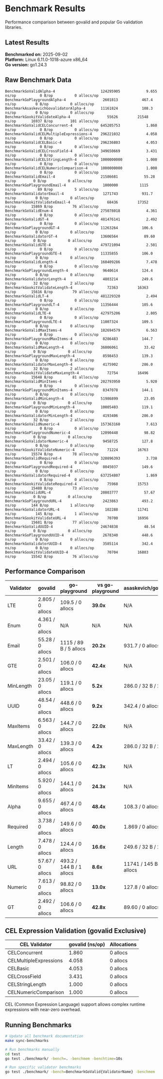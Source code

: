 # Benchmark Results

Performance comparison between govalid and popular Go validation libraries.

## Latest Results

**Benchmarked on:** 2025-09-02  
**Platform:** Linux 6.11.0-1018-azure x86_64  
**Go version:** go1.24.3

## Raw Benchmark Data

```
BenchmarkGoValidAlpha-4                    	124295905	         9.655 ns/op	       0 B/op	       0 allocs/op
BenchmarkGoPlaygroundAlpha-4               	 2601813	       467.4 ns/op	       0 B/op	       0 allocs/op
BenchmarkAsaskevichGovalidatorAlpha-4      	11161824	       108.3 ns/op	       0 B/op	       0 allocs/op
BenchmarkGookitValidateAlpha-4             	   55626	     21548 ns/op	   16937 B/op	     101 allocs/op
BenchmarkGoValidCELConcurrent-4            	645205753	         1.860 ns/op	       0 B/op	       0 allocs/op
BenchmarkGoValidCELMultipleExpressions-4   	296221032	         4.058 ns/op	       0 B/op	       0 allocs/op
BenchmarkGoValidCELBasic-4                 	296236803	         4.053 ns/op	       0 B/op	       0 allocs/op
BenchmarkGoValidCELCrossField-4            	349650669	         3.431 ns/op	       0 B/op	       0 allocs/op
BenchmarkGoValidCELStringLength-4          	1000000000	         1.000 ns/op	       0 B/op	       0 allocs/op
BenchmarkGoValidCELNumericComparison-4     	1000000000	         1.000 ns/op	       0 B/op	       0 allocs/op
BenchmarkGoValidEmail-4                    	21586681	        55.28 ns/op	       0 B/op	       0 allocs/op
BenchmarkGoPlaygroundEmail-4               	 1000000	      1115 ns/op	      89 B/op	       5 allocs/op
BenchmarkGoValidatorEmail-4                	 1271743	       931.7 ns/op	       0 B/op	       0 allocs/op
BenchmarkGookitValidateEmail-4             	   68436	     17352 ns/op	   15869 B/op	      76 allocs/op
BenchmarkGoValidEnum-4                     	275078018	         4.361 ns/op	       0 B/op	       0 allocs/op
BenchmarkGoValidGT-4                       	481476141	         2.492 ns/op	       0 B/op	       0 allocs/op
BenchmarkGoPlaygroundGT-4                  	11263264	       106.6 ns/op	       0 B/op	       0 allocs/op
BenchmarkGoValidatorGT-4                   	13606564	        89.60 ns/op	       0 B/op	       0 allocs/op
BenchmarkGoValidGTE-4                      	479721094	         2.501 ns/op	       0 B/op	       0 allocs/op
BenchmarkGoPlaygroundGTE-4                 	11335855	       106.0 ns/op	       0 B/op	       0 allocs/op
BenchmarkGoValidLength-4                   	160409286	         7.478 ns/op	       0 B/op	       0 allocs/op
BenchmarkGoPlaygroundLength-4              	 9640614	       124.4 ns/op	       0 B/op	       0 allocs/op
BenchmarkGoValidatorLength-4               	 4803214	       249.6 ns/op	      32 B/op	       2 allocs/op
BenchmarkGookitValidateLength-4            	   72363	     16363 ns/op	   15616 B/op	      79 allocs/op
BenchmarkGoValidLT-4                       	481229320	         2.494 ns/op	       0 B/op	       0 allocs/op
BenchmarkGoPlaygroundLT-4                  	11356444	       105.6 ns/op	       0 B/op	       0 allocs/op
BenchmarkGoValidLTE-4                      	427975206	         2.805 ns/op	       0 B/op	       0 allocs/op
BenchmarkGoPlaygroundLTE-4                 	11007324	       109.5 ns/op	       0 B/op	       0 allocs/op
BenchmarkGoValidMaxItems-4                 	182694579	         6.563 ns/op	       0 B/op	       0 allocs/op
BenchmarkGoPlaygroundMaxItems-4            	 8286483	       144.7 ns/op	       0 B/op	       0 allocs/op
BenchmarkGoValidMaxLength-4                	36006061	        33.42 ns/op	       0 B/op	       0 allocs/op
BenchmarkGoPlaygroundMaxLength-4           	 8598453	       139.3 ns/op	       0 B/op	       0 allocs/op
BenchmarkGoValidatorMaxLength-4            	 4175902	       286.0 ns/op	      32 B/op	       2 allocs/op
BenchmarkGookitValidateMaxLength-4         	   72754	     16496 ns/op	   15648 B/op	      81 allocs/op
BenchmarkGoValidMinItems-4                 	202793950	         5.920 ns/op	       0 B/op	       0 allocs/op
BenchmarkGoPlaygroundMinItems-4            	 8347078	       144.1 ns/op	       0 B/op	       0 allocs/op
BenchmarkGoValidMinLength-4                	51986899	        23.05 ns/op	       0 B/op	       0 allocs/op
BenchmarkGoPlaygroundMinLength-4           	10005403	       119.1 ns/op	       0 B/op	       0 allocs/op
BenchmarkGoValidatorMinLength-4            	 4193406	       286.0 ns/op	      32 B/op	       2 allocs/op
BenchmarkGoValidNumeric-4                  	157363160	         7.613 ns/op	       0 B/op	       0 allocs/op
BenchmarkGoPlaygroundNumeric-4             	12090448	        98.82 ns/op	       0 B/op	       0 allocs/op
BenchmarkGoValidatorNumeric-4              	 9458725	       127.8 ns/op	       0 B/op	       0 allocs/op
BenchmarkGookitValidateNumeric-4           	   71224	     16763 ns/op	   15574 B/op	      78 allocs/op
BenchmarkGoValidRequired-4                 	320896393	         3.738 ns/op	       0 B/op	       0 allocs/op
BenchmarkGoPlaygroundRequired-4            	 8045037	       149.6 ns/op	       0 B/op	       0 allocs/op
BenchmarkGoValidatorRequired-4             	637254807	         1.869 ns/op	       0 B/op	       0 allocs/op
BenchmarkGookitValidateRequired-4          	   75968	     15753 ns/op	   15488 B/op	      73 allocs/op
BenchmarkGoValidURL-4                      	20803777	        57.67 ns/op	       0 B/op	       0 allocs/op
BenchmarkGoPlaygroundURL-4                 	 2423863	       493.2 ns/op	     144 B/op	       1 allocs/op
BenchmarkGoValidatorURL-4                  	  102288	     11741 ns/op	     145 B/op	       1 allocs/op
BenchmarkGookitValidateURL-4               	   70700	     16956 ns/op	   15681 B/op	      77 allocs/op
BenchmarkGoValidUUID-4                     	24674838	        48.54 ns/op	       0 B/op	       0 allocs/op
BenchmarkGoPlaygroundUUID-4                	 2678340	       448.6 ns/op	       0 B/op	       0 allocs/op
BenchmarkGoValidatorUUID-4                 	 3585114	       342.4 ns/op	       0 B/op	       0 allocs/op
BenchmarkGookitValidateUUID-4              	   70704	     16803 ns/op	   15542 B/op	      76 allocs/op
```

## Performance Comparison

| Validator | govalid | go-playground | vs go-playground | asaskevich/govalidator | vs asaskevich | gookit/validate | vs gookit |
|-----------|---------|---------------|------------------|----------------------|---------------|----------------|----------|
| LTE | 2.805 / 0 allocs | 109.5 / 0 allocs | **39.0x** | N/A | N/A | N/A | N/A |
| Enum | 4.361 / 0 allocs | N/A | N/A | N/A | N/A | N/A | N/A |
| Email | 55.28 / 0 allocs | 1115 / 89 B / 5 allocs | **20.2x** | 931.7 / 0 allocs | **16.9x** | 17352 / 15869 B / 76 allocs | **313.9x** |
| GTE | 2.501 / 0 allocs | 106.0 / 0 allocs | **42.4x** | N/A | N/A | N/A | N/A |
| MinLength | 23.05 / 0 allocs | 119.1 / 0 allocs | **5.2x** | 286.0 / 32 B / 2 allocs | **12.4x** | N/A | N/A |
| UUID | 48.54 / 0 allocs | 448.6 / 0 allocs | **9.2x** | 342.4 / 0 allocs | **7.1x** | 16803 / 15542 B / 76 allocs | **346.2x** |
| MaxItems | 6.563 / 0 allocs | 144.7 / 0 allocs | **22.0x** | N/A | N/A | N/A | N/A |
| MaxLength | 33.42 / 0 allocs | 139.3 / 0 allocs | **4.2x** | 286.0 / 32 B / 2 allocs | **8.6x** | 16496 / 15648 B / 81 allocs | **493.6x** |
| LT | 2.494 / 0 allocs | 105.6 / 0 allocs | **42.3x** | N/A | N/A | N/A | N/A |
| MinItems | 5.920 / 0 allocs | 144.1 / 0 allocs | **24.3x** | N/A | N/A | N/A | N/A |
| Alpha | 9.655 / 0 allocs | 467.4 / 0 allocs | **48.4x** | 108.3 / 0 allocs | **11.2x** | 21548 / 16937 B / 101 allocs | **2231.8x** |
| Required | 3.738 / 0 allocs | 149.6 / 0 allocs | **40.0x** | 1.869 / 0 allocs | **0.5x** | 15753 / 15488 B / 73 allocs | **4214.3x** |
| Length | 7.478 / 0 allocs | 124.4 / 0 allocs | **16.6x** | 249.6 / 32 B / 2 allocs | **33.4x** | 16363 / 15616 B / 79 allocs | **2188.2x** |
| URL | 57.67 / 0 allocs | 493.2 / 144 B / 1 allocs | **8.6x** | 11741 / 145 B / 1 allocs | **203.6x** | 16956 / 15681 B / 77 allocs | **294.0x** |
| Numeric | 7.613 / 0 allocs | 98.82 / 0 allocs | **13.0x** | 127.8 / 0 allocs | **16.8x** | 16763 / 15574 B / 78 allocs | **2201.9x** |
| GT | 2.492 / 0 allocs | 106.6 / 0 allocs | **42.8x** | 89.60 / 0 allocs | **36.0x** | N/A | N/A |

## CEL Expression Validation (govalid Exclusive)

| CEL Validator | govalid (ns/op) | Allocations |
|---------------|-----------------|-------------|
| CELConcurrent | 1.860 | 0 allocs |
| CELMultipleExpressions | 4.058 | 0 allocs |
| CELBasic | 4.053 | 0 allocs |
| CELCrossField | 3.431 | 0 allocs |
| CELStringLength | 1.000 | 0 allocs |
| CELNumericComparison | 1.000 | 0 allocs |

CEL (Common Expression Language) support allows complex runtime expressions with near-zero overhead.

## Running Benchmarks

```bash
# Update all benchmark documentation
make sync-benchmarks

# Run benchmarks manually
cd test
go test ./benchmark/ -bench=. -benchmem -benchtime=10s

# Run specific validator benchmarks
go test ./benchmark/ -bench=BenchmarkGoValid{ValidatorName} -benchmem
```
